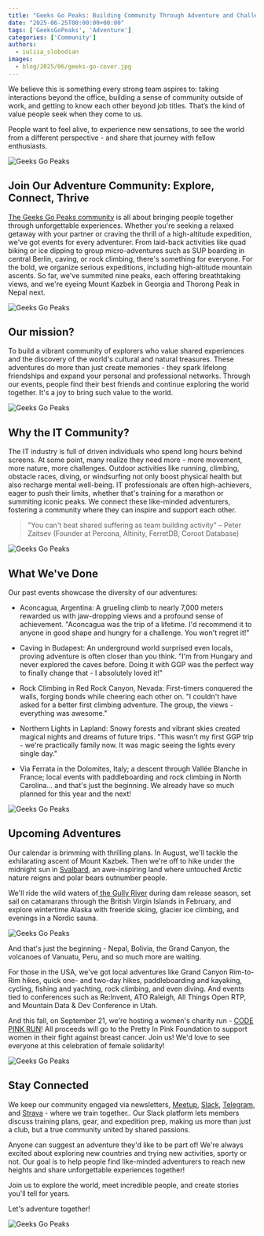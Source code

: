 ```yaml
---
title: "Geeks Go Peaks: Building Community Through Adventure and Challenge"
date: "2025-06-25T00:00:00+00:00"
tags: ['GeeksGoPeaks', 'Adventure']
categories: ['Community']
authors:
  - iuliia_slobodian
images:
  - blog/2025/06/geeks-go-cover.jpg
---
```


We believe this is something every strong team aspires to: taking interactions beyond the office, building a sense of community outside of work, and getting to know each other beyond job titles. That’s the kind of value people seek when they come to us.

People want to feel alive, to experience new sensations, to see the world from a different perspective - and share that journey with fellow enthusiasts.

![Geeks Go Peaks](blog/2025/06/geeks-blog-1.jpg)

## Join Our Adventure Community: Explore, Connect, Thrive

[The Geeks Go Peaks community](https://geeksgopeaks.com/) is all about bringing people together through unforgettable experiences. Whether you're seeking a relaxed getaway with your partner or craving the thrill of a high-altitude expedition, we've got events for every adventurer. From laid-back activities like quad biking or ice dipping to group micro-adventures such as SUP boarding in central Berlin, caving, or rock climbing, there's something for everyone. For the bold, we organize serious expeditions, including high-altitude mountain ascents. So far, we've summited nine peaks, each offering breathtaking views, and we're eyeing Mount Kazbek in Georgia and Thorong Peak in Nepal next.

![Geeks Go Peaks](blog/2025/06/geeks-blog-2.jpg)

## Our mission?

To build a vibrant community of explorers who value shared experiences and the discovery of the world's cultural and natural treasures. These adventures do more than just create memories - they spark lifelong friendships and expand your personal and professional networks. Through our events, people find their best friends and continue exploring the world together. It's a joy to bring such value to the world.

![Geeks Go Peaks](blog/2025/06/geeks-blog-3.jpg)

## Why the IT Community?

The IT industry is full of driven individuals who spend long hours behind screens. At some point, many realize they need more - more movement, more nature, more challenges. Outdoor activities like running, climbing, obstacle races, diving, or windsurfing not only boost physical health but also recharge mental well-being. IT professionals are often high-achievers, eager to push their limits, whether that's training for a marathon or summiting iconic peaks. We connect these like-minded adventurers, fostering a community where they can inspire and support each other.

> "You can't beat shared suffering as team building activity" – Peter Zaitsev (Founder at Percona, Altinity, FerretDB, Coroot Database)

![Geeks Go Peaks](blog/2025/06/geeks-blog-4.jpg)

## What We've Done

Our past events showcase the diversity of our adventures:

-   Aconcagua, Argentina: A grueling climb to nearly 7,000 meters rewarded us with jaw-dropping views and a profound sense of achievement. "Aconcagua was the trip of a lifetime. I'd recommend it to anyone in good shape and hungry for a challenge. You won't regret it!"

-   Caving in Budapest: An underground world surprised even locals, proving adventure is often closer than you think. "I'm from Hungary and never explored the caves before. Doing it with GGP was the perfect way to finally change that - I absolutely loved it!"

-   Rock Climbing in Red Rock Canyon, Nevada: First-timers conquered the walls, forging bonds while cheering each other on. "I couldn't have asked for a better first climbing adventure. The group, the views - everything was awesome."

-   Northern Lights in Lapland: Snowy forests and vibrant skies created magical nights and dreams of future trips. "This wasn't my first GGP trip - we're practically family now. It was magic seeing the lights every single day."

-   Via Ferrata in the Dolomites, Italy; a descent through Vallée Blanche in France; local events with paddleboarding and rock climbing in North Carolina... and that's just the beginning. We already have so much planned for this year and the next!

![Geeks Go Peaks](blog/2025/06/geeks-blog-5.jpg)

## Upcoming Adventures

Our calendar is brimming with thrilling plans. In August, we'll tackle the exhilarating ascent of Mount Kazbek. Then we're off to hike under the midnight sun in [Svalbard](https://geeksgopeaks.com/midnight_sun_hike_longyearbyen_august_2025), an awe-inspiring land where untouched Arctic nature reigns and polar bears outnumber people.

We'll ride the wild waters of[ the Gully River](https://geeksgopeaks.com/gully_river_rafting_rafting_the_dam_release) during dam release season, set sail on catamarans through the British Virgin Islands in February, and explore wintertime Alaska with freeride skiing, glacier ice climbing, and evenings in a Nordic sauna.

![Geeks Go Peaks](blog/2025/06/geeks-blog-6.jpg)

And that's just the beginning - Nepal, Bolivia, the Grand Canyon, the volcanoes of Vanuatu, Peru, and so much more are waiting.

For those in the USA, we've got local adventures like Grand Canyon Rim-to-Rim hikes, quick one- and two-day hikes, paddleboarding and kayaking, cycling, fishing and yachting, rock climbing, and even diving. And events tied to conferences such as Re:Invent, ATO Raleigh, All Things Open RTP, and Mountain Data & Dev Conference in Utah.

And this fall, on September 21, we're hosting a women's charity run - [CODE PINK RUN](https://geeksgopeaks.com/codepinkrun2025)! All proceeds will go to the Pretty In Pink Foundation to support women in their fight against breast cancer. Join us! We'd love to see everyone at this celebration of female solidarity!

![Geeks Go Peaks](blog/2025/06/geeks-blog-7.jpg)

## Stay Connected

We keep our community engaged via newsletters, [Meetup](https://www.meetup.com/geeks-go-peaks-club/), [Slack](https://geeksgopeaks.slack.com/join/shared_invite/zt-35ofu5wqo-MQLEe6TZyc6JMGUTkfIl6A#), [Telegram](http://t.me/geeksgopeaks), and [Strava](https://www.strava.com/clubs/geeksgopeaks) - where we train together.. Our Slack platform lets members discuss training plans, gear, and expedition prep, making us more than just a club, but a true community united by shared passions.

Anyone can suggest an adventure they'd like to be part of! We're always excited about exploring new countries and trying new activities, sporty or not. Our goal is to help people find like-minded adventurers to reach new heights and share unforgettable experiences together!

Join us to explore the world, meet incredible people, and create stories you'll tell for years.

Let's adventure together!

![Geeks Go Peaks](blog/2025/06/geeks-blog-8.jpg)


